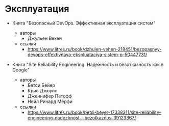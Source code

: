# Эксплуатация

* Книга "Безопасный DevOps. Эффективная эксплуатация систем"
  * авторы
    * Джульен Вехен
  * ссылки
    * https://www.litres.ru/book/dzhulen-vehen-218451/bezopasnyy-devops-effektivnaya-ekspluataciya-sistem-p-50447731/

* Книга "Site Reliability Engineering. Надежность и безотказность как в Google"
  * авторы
    * Бетси Бейер
    * Крис Джоунс
    * Дженнифер Петофф
    * Нейл Ричард Мёрфи
  * ссылки
    * https://www.litres.ru/book/betsi-beyer-17338311/site-reliability-engineering-nadezhnost-i-bezotkaznos-39123367/
